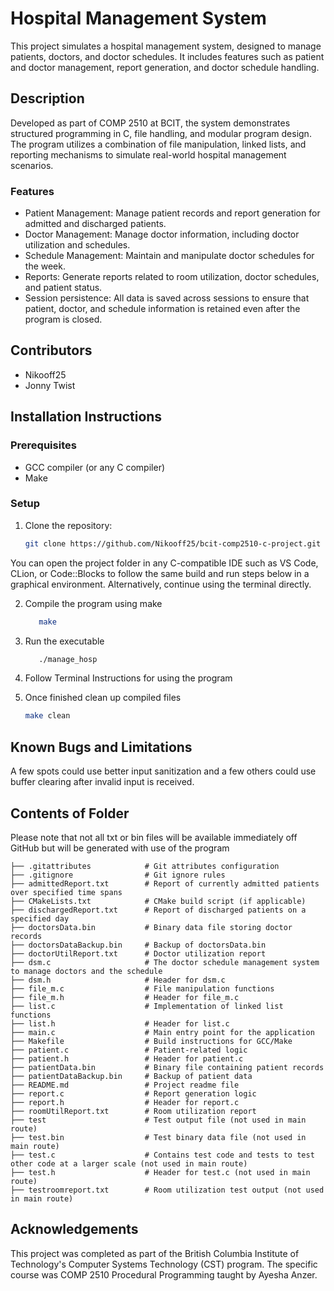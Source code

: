 # Hospital Management System

This project simulates a hospital management system, designed to 
manage patients, doctors, and doctor schedules. It includes features 
such as patient and doctor management, report generation, and doctor 
schedule handling.

## Description

Developed as part of COMP 2510 at BCIT, the system demonstrates 
structured programming in C, file handling, and modular program design. 
The program utilizes a combination of file manipulation, linked lists, 
and reporting mechanisms to simulate real-world hospital management scenarios.

### Features
* Patient Management: Manage patient records and report generation for admitted and discharged patients.
* Doctor Management: Manage doctor information, including doctor utilization and schedules.
* Schedule Management: Maintain and manipulate doctor schedules for the week.
* Reports: Generate reports related to room utilization, doctor schedules, and patient status.
* Session persistence:  All data is saved across sessions to ensure that patient, doctor, and schedule information is retained even after the program is closed.

## Contributors
* Nikooff25
* Jonny Twist

## Installation Instructions

### Prerequisites

- GCC compiler (or any C compiler)
- Make

### Setup

1. Clone the repository:
   ```bash
   git clone https://github.com/Nikooff25/bcit-comp2510-c-project.git
   ```
You can open the project folder in any C-compatible IDE such as VS Code, CLion, or 
Code::Blocks to follow the same build and run steps below in a graphical environment.
Alternatively, continue using the terminal directly.

2. Compile the program using make
   ```bash
      make
   ```
3. Run the executable
   ```bash
      ./manage_hosp
   ```
4. Follow Terminal Instructions for using the program

5. Once finished clean up compiled files
   ```bash
   make clean
   ```

## Known Bugs and Limitations
A few spots could use better input sanitization and a few others could use
buffer clearing after invalid input is received.

## Contents of Folder
Please note that not all txt or bin files will be available immediately off GitHub
but will be generated with use of the program

```
├── .gitattributes            # Git attributes configuration
├── .gitignore                # Git ignore rules
├── admittedReport.txt        # Report of currently admitted patients over specified time spans
├── CMakeLists.txt            # CMake build script (if applicable)
├── dischargedReport.txt      # Report of discharged patients on a specified day
├── doctorsData.bin           # Binary data file storing doctor records
├── doctorsDataBackup.bin     # Backup of doctorsData.bin
├── doctorUtilReport.txt      # Doctor utilization report
├── dsm.c                     # The doctor schedule management system to manage doctors and the schedule
├── dsm.h                     # Header for dsm.c
├── file_m.c                  # File manipulation functions
├── file_m.h                  # Header for file_m.c
├── list.c                    # Implementation of linked list functions
├── list.h                    # Header for list.c
├── main.c                    # Main entry point for the application
├── Makefile                  # Build instructions for GCC/Make
├── patient.c                 # Patient-related logic
├── patient.h                 # Header for patient.c
├── patientData.bin           # Binary file containing patient records
├── patientDataBackup.bin     # Backup of patient data
├── README.md                 # Project readme file
├── report.c                  # Report generation logic
├── report.h                  # Header for report.c
├── roomUtilReport.txt        # Room utilization report
├── test                      # Test output file (not used in main route)
├── test.bin                  # Test binary data file (not used in main route)
├── test.c                    # Contains test code and tests to test other code at a larger scale (not used in main route)
├── test.h                    # Header for test.c (not used in main route)
├── testroomreport.txt        # Room utilization test output (not used in main route)
```

## Acknowledgements
This project was completed as part of the British Columbia Institute of Technology's
Computer Systems Technology (CST) program. The specific course was COMP 2510 Procedural
Programming taught by Ayesha Anzer.